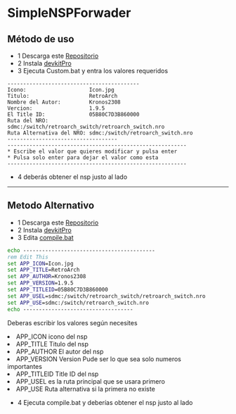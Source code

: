 # SimpleNSPForwader


## Método de uso
* 1 Descarga este [Repositorio](https://github.com/StarDustCFW/SimpleNSPForwader/archive/refs/heads/main.zip)
* 2 Instala [devkitPro](https://github.com/devkitPro/installer/releases/latest)
* 3 Ejecuta Custom.bat y entra los valores requeridos 
```console
------------------------------------------
Icono:                    Icon.jpg
Titulo:                   RetroArch
Nombre del Autor:         Kronos2308
Vercion:                  1.9.5
El Title ID:              05B80C7D3B860000
Ruta del NRO:             sdmc:/switch/retroarch_switch/retroarch_switch.nro
Ruta Alternativa del NRO: sdmc:/switch/retroarch_switch.nro
-----------------------------------
---------------------------------------------------------
* Escribe el valor que quieres modificar y pulsa enter
* Pulsa solo enter para dejar el valor como esta
---------------------------------------------------------

```
* 4 deberás obtener el nsp justo al lado
* * * *

## Metodo Alternativo
* 1 Descarga este [Repositorio](https://github.com/StarDustCFW/SimpleNSPForwader/archive/refs/heads/main.zip)
* 2 Instala [devkitPro](https://github.com/devkitPro/installer/releases/latest)
* 3 Edita [compile.bat](/compile.bat)
```bat
echo ------------------------------------------
rem Edit This
set APP_ICON=Icon.jpg
set APP_TITLE=RetroArch
set APP_AUTHOR=Kronos2308
set APP_VERSION=1.9.5
set APP_TITLEID=05B80C7D3B860000
set APP_USEL=sdmc:/switch/retroarch_switch/retroarch_switch.nro
set APP_USE=sdmc:/switch/retroarch_switch.nro
echo -----------------------------------

```
Deberas escribir los valores según necesites
<li>APP_ICON icono del nsp </li>
<li>APP_TITLE Titulo del nsp</li>
<li>APP_AUTHOR El autor del nsp</li>
<li>APP_VERSION Version Pude ser lo que sea solo numeros</li>
<lu>importantes</lu>
<li>APP_TITLEID Title ID del nsp
<li>APP_USEL es la ruta principal que se usara primero</li>
<li>APP_USE Ruta alternativa si la primera no existe </li>

* 4 Ejecuta compile.bat y deberías obtener el nsp justo al lado
